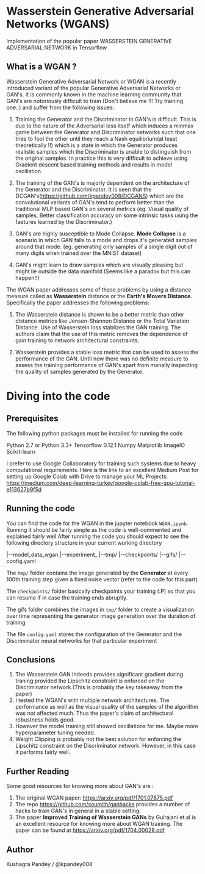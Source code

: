 # Wasserstein Generative Adversarial Networks (WGANS)

Implementation of the popular paper WASSERSTEIN GENERATIVE ADVERSARIAL NETWORK in Tensorflow

## What is a WGAN ?

Wasserstein Generative Adversarial Network or WGAN is a recently introduced variant of the popular Generative Adversarial Networks or GAN's. 
It is commonly known in the machine learning community that GAN's are notoriously difficult to train (Don't believe me !!! Try training one..) and suffer from the following issues:

1) Training the Generator and the Discriminator in GAN's is difficult. This is due to the nature of the Adversarial loss itself which induces a minmax game between the Generator and Discriminator networks such that one tries to fool the other until they reach a Nash equilibrium(at least theoretically !!) which is a state in which the Generator produces realistic samples which the Discriminator is unable to distinguish from the original samples. In practice this is very difficult to achieve using Gradient descent based training methods and results in model oscillation.

2) The training of the GAN's is majorly dependent on the architecture of the Generator and the Discriminator. It is seen that the DCGAN's(https://github.com/kpandey008/DCGANS) which are the convolutional variants of GAN's tend to perform better than the traditional MLP based GAN's on several metrics (eg. Visual quality of samples, Better classification accuracy on some intrinsic tasks using the faetures learned by the Discriminator.)

3) GAN's are highly susceptible to Mode Collapse. **Mode Collapse** is a scenario in which GAN falls to a mode and drops it's generated samples around that mode. (eg. generating only samples of a single digit out of many digits when trained over the MNIST dataset)

4) GAN's might learn to draw samples which are visually pleasing but might lie outside the data manifold.(Seems like a paradox but this can happen!!)

The WGAN paper addresses some of these problems by using a distance measure called as **Wasserstein** distance or the **Earth's Movers Distance**. 
Specifically the paper addresses the following problems:

1) The Wasserstein distance is shown to be a better metric than other distance metrics like Jensen-Shannon Distance or the Total Variation Distance. Use of Wasserstein loss stablizes the GAN training. The authors claim that the use of this metric removes the dependence of gain training to network architectural constraints.

2) Wasserstein provides a stable loss metric that can be used to assess the performance of the GAN. Until now there was no definite measure to assess the training performance of GAN's apart from manally inspecting the quality of samples generated by the Generator.

# Diving into the code

## Prerequisites

The following python packages must be installed for running the code

Python 2.7 or Python 3.3+
Tensorflow 0.12.1
Numpy
Matplotlib
ImageIO
Scikit-learn

I prefer to use Google Collaboratory for training such systems due to heavy computational requirements. Here is the link to an excellent Medium Post for setting up Google Colab with Drive to manage your ML Projects: https://medium.com/deep-learning-turkey/google-colab-free-gpu-tutorial-e113627b9f5d

## Running the code

You can find the code for the WGAN in the jupyter notebook ```WGAN.ipynb```. Running it should be fairly simple as the code is well-commented and explained fairly well
After running the code you should expect to see the following directory structure in your current working directory

|--model_data_wgan
   |--experiment_<id>
        |--tmp/
        |--checkpoints/
        |--gifs/
        |--config.yaml

The ```tmp/``` folder contains the image generated by the **Generator** at every 100th training step given a fixed noise vector (refer to the code for this part)

The ```checkpoints/``` folder basically checkpoints your training (:P) so that you can resume if in case the training ends abruptly.

The gifs folder combines the images in ```tmp/``` folder to create a visualization over time representing the generator image generation over the duration of training

The file ```config.yaml``` stores the configuration of the Generator and the Discriminator neural networks for that particular experiment

## Conclusions

1) The Wasserstein GAN indeeds provides significant gradient during traning provided the Lipschitz constraint is enforced on the Discriminator network.(This is probably the key takeaway from the paper)
2) I tested the WGAN's with multiple network architectures. The performance as well as the visual quality of the samples of the algorithm was not affected much. Thus the paper's claim of architectural robustness holds good.
3) However the model training still showed oscillations for me. Maybe more hyperparameter tuning needed.
3) Weight Clipping is probably not the best solution for enforcing the Lipschitz constraint on the Discriminator network. However, in this case it performs fairly well. 

## Further Reading

Some good resources for knowing more about GAN's are :

1) The original WGAN paper: https://arxiv.org/pdf/1701.07875.pdf
1) The repo https://github.com/soumith/ganhacks provides a number of hacks to train GAN's in general in a stable setting.
2) The paper **Improved Training of Wasserstein GANs** by Gulrajani et.al is an excellent resource for knowing more about WGAN training. The paper can be found at https://arxiv.org/pdf/1704.00028.pdf

## Author

Kushagra Pandey / @kpandey008
